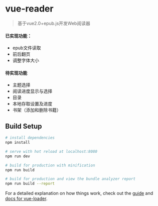 # vue-reader
> 基于vue2.0+epub.js开发Web阅读器

#### 已实现功能：
* epub文件读取
* 前后翻页
* 调整字体大小

#### 待实现功能
* 主题选择
* 阅读进度显示与选择
* 目录
* 本地存取设置及进度
* 书架（添加和删除书籍）

## Build Setup

``` bash
# install dependencies
npm install

# serve with hot reload at localhost:8080
npm run dev

# build for production with minification
npm run build

# build for production and view the bundle analyzer report
npm run build --report
```

For a detailed explanation on how things work, check out the [guide](http://vuejs-templates.github.io/webpack/) and [docs for vue-loader](http://vuejs.github.io/vue-loader).
